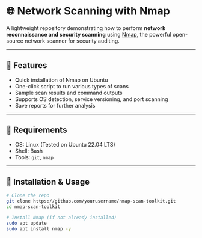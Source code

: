 # 🌐 Network Scanning with Nmap

A lightweight repository demonstrating how to perform **network reconnaissance and security scanning** using [Nmap](https://nmap.org/), the powerful open-source network scanner for security auditing.

---

## 📌 Features

- Quick installation of Nmap on Ubuntu
- One-click script to run various types of scans
- Sample scan results and command outputs
- Supports OS detection, service versioning, and port scanning
- Save reports for further analysis

---

## 🧰 Requirements

- OS: Linux (Tested on Ubuntu 22.04 LTS)
- Shell: Bash
- Tools: `git`, `nmap`

---

## 🚀 Installation & Usage

```bash
# Clone the repo
git clone https://github.com/yourusername/nmap-scan-toolkit.git
cd nmap-scan-toolkit

# Install Nmap (if not already installed)
sudo apt update
sudo apt install nmap -y
